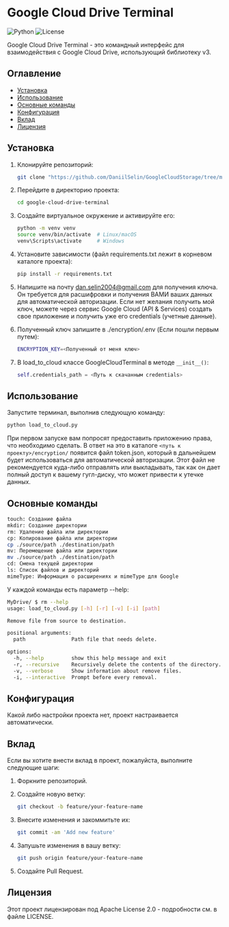 # Google Cloud Drive Terminal

![Python](https://img.shields.io/badge/Python-3.8%2B-blue)
![License](https://img.shields.io/badge/License-Apache%202.0-green)

Google Cloud Drive Terminal - это командный интерфейс для взаимодействия с Google Cloud Drive, использующий библиотеку v3.

## Оглавление

- [Установка](#установка)
- [Использование](#использование)
- [Основные команды](#основные-команды)
- [Конфигурация](#конфигурация)
- [Вклад](#вклад)
- [Лицензия](#лицензия)

## Установка

1. Клонируйте репозиторий:

    ```sh
    git clone "https://github.com/DaniilSelin/GoogleCloudStorage/tree/main"
    ```

2. Перейдите в директорию проекта:

    ```sh
    cd google-cloud-drive-terminal
    ```

3. Создайте виртуальное окружение и активируйте его:

    ```sh
    python -m venv venv
    source venv/bin/activate  # Linux/macOS
    venv\Scripts\activate     # Windows
    ```

4. Установите зависимости (файл requirements.txt лежит в корневом каталоге проекта):

    ```sh
    pip install -r requirements.txt
    ```

5. Напишите на почту dan.selin2004@gmail.com для получения ключа. Он требуется для расшифровки и получения ВАМИ ваших данных для автоматической авторизации. Если нет желания получить мой ключ, можете через сервис Google Cloud (API & Services) создать свое приложение и получить уже его credentials (учетные данные).

6. Полученный ключ запишите в ./encryption/.env (Если пошли первым путем):

    ```sh
    ENCRYPTION_KEY=<Полученный от меня ключ>
    ```

7. В load_to_cloud классе GoogleCloudTerminal в методе `__init__()`:

    ```python
    self.credentials_path = <Путь к скачанным credentials>
    ```

## Использование

Запустите терминал, выполнив следующую команду:

```sh
python load_to_cloud.py
```

 При первом запуске вам попросят предоставить приложению права, что необходимо сделать. В ответ на это в каталоге `<путь к проекту>/encryption/` появится файл token.json, который в дальнейшем будет использоваться для автоматической авторизации. Этот файл не рекомендуется куда-либо отправлять или выкладывать, так как он дает полный доступ к вашему гугл-диску, что может привести к утечке данных.

## Основные команды

```sh
touch: Создание файла
mkdir: Создание директории
rm: Удаление файла или директории
cp: Копирование файла или директории
cp ./source/path ./destination/path
mv: Перемещение файла или директории
mv ./source/path ./destination/path
cd: Смена текущей директории
ls: Список файлов и директорий
mimeType: Информация о расширениях и mimeType для Google
```

У каждой команды есть параметр --help:

```sh
MyDrive/ $ rm --help
usage: load_to_cloud.py [-h] [-r] [-v] [-i] [path]

Remove file from source to destination.

positional arguments:
  path               Path file that needs delete.

options:
  -h, --help         show this help message and exit
  -r, --recursive    Recursively delete the contents of the directory.
  -v, --verbose      Show information about remove files.
  -i, --interactive  Prompt before every removal.
```

## Конфигурация

Какой либо настройки проекта нет, проект настраивается автоматически.

## Вклад

Если вы хотите внести вклад в проект, пожалуйста, выполните следующие шаги:

1. Форкните репозиторий.
2. Создайте новую ветку:

    ```sh
    git checkout -b feature/your-feature-name
    ```

3. Внесите изменения и закоммитьте их:

    ```sh
    git commit -am 'Add new feature'
    ```

4. Запушьте изменения в вашу ветку:

    ```sh
    git push origin feature/your-feature-name
    ```

5. Создайте Pull Request.

## Лицензия

Этот проект лицензирован под Apache License 2.0 - подробности см. в файле LICENSE.
